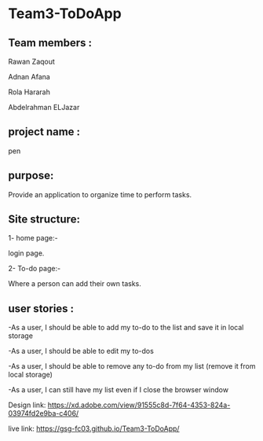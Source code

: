 # Team3-ToDoApp

## Team members :

Rawan Zaqout

Adnan Afana

Rola Hararah

Abdelrahman ELJazar

## project name :
pen
## purpose:

Provide an application to organize time to perform tasks.

## Site structure:

1- home page:-

login page.

2- To-do page:-

Where a person can add their own tasks.

## user stories :
-As a user, I should be able to add my to-do to the list and save it in local storage

-As a user, I should be able to edit my to-dos

-As a user, I should be able to remove any to-do from my list (remove it from local storage)

-As a user, I can still have my list even if I close the browser window


Design link:
https://xd.adobe.com/view/91555c8d-7f64-4353-824a-03974fd2e9ba-c406/

live link: https://gsg-fc03.github.io/Team3-ToDoApp/